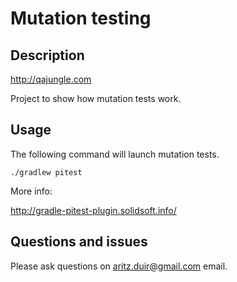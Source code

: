 # Mutation testing

## Description

http://qajungle.com

Project to show how mutation tests work.

## Usage

The following command will launch mutation tests.

    ./gradlew pitest
    

More info:

http://gradle-pitest-plugin.solidsoft.info/

## Questions and issues

Please ask questions on aritz.duir@gmail.com email.
